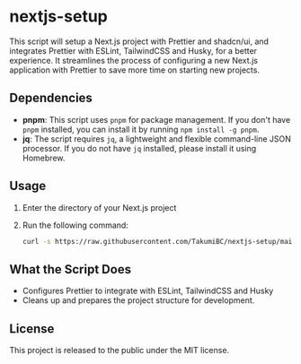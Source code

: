 # nextjs-setup

This script will setup a Next.js project with Prettier and shadcn/ui, and integrates Prettier with ESLint, TailwindCSS and Husky, for a better experience. It streamlines the process of configuring a new Next.js application with Prettier to save more time on starting new projects.

## Dependencies

- **pnpm**: This script uses `pnpm` for package management. If you don't have `pnpm` installed, you can install it by running `npm install -g pnpm`.
- **jq**: The script requires  `jq`, a lightweight and flexible command-line JSON processor. If you do not have `jq` installed, please install it using Homebrew.

## Usage

1. Enter the directory of your Next.js project

2. Run the following command:

   ```zsh
   curl -s https://raw.githubusercontent.com/TakumiBC/nextjs-setup/main/setup.sh | zsh
   ```

## What the Script Does

- Configures Prettier to integrate with ESLint, TailwindCSS and Husky
- Cleans up and prepares the project structure for development.

## License

This project is released to the public under the MIT license.
